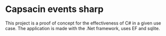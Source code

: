 # Capsacin events sharp

This project is a proof of concept for the effectiveness of C# in a given use case. 
The application is made with the .Net framework, uses EF and sqlite.

